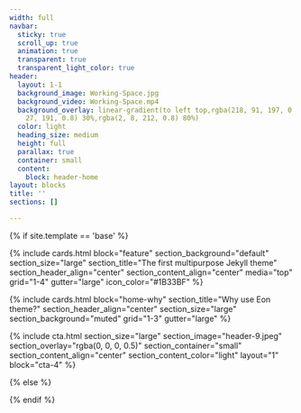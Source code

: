 ```yaml
---
width: full
navbar:
  sticky: true
  scroll_up: true
  animation: true
  transparent: true
  transparent_light_color: true
header:
  layout: 1-1
  background_image: Working-Space.jpg
  background_video: Working-Space.mp4
  background_overlay: linear-gradient(to left top,rgba(218, 91, 197, 0.8) 0%,rgba(151,
    27, 191, 0.8) 30%,rgba(2, 8, 212, 0.8) 80%)
  color: light
  heading_size: medium
  height: full
  parallax: true
  container: small
  content:
    block: header-home
layout: blocks
title: ''
sections: []

---
```

[comment]: # (This actually is the most platform independent comment)

{% if site.template == 'base' %}

  {% include cards.html 
    block="feature" 
    section_background="default" 
    section_size="large"
    section_title="The first multipurpose Jekyll theme" 
    section_header_align="center"
    section_content_align="center"
    media="top"
    grid="1-4"
    gutter="large"
    icon_color="#1B33BF"
  %}

  {% include cards.html 
    block="home-why" 
    section_title="Why use Eon theme?"
    section_header_align="center"
    section_size="large"
    section_background="muted"
    grid="1-3"
    gutter="large"
  %}

  {% include cta.html 
    section_size="large"
    section_image="header-9.jpeg"
    section_overlay="rgba(0, 0, 0, 0.5)"
    section_container="small"
    section_content_align="center"
    section_content_color="light"
    layout="1"
    block="cta-4"
  %}
  
{% else %}


{% endif %}